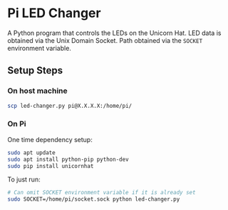 # Pi LED Changer

A Python program that controls the LEDs on the Unicorn Hat. LED data is obtained via the Unix Domain Socket. Path obtained via the `SOCKET` environment variable.

## Setup Steps

### On host machine

```bash
scp led-changer.py pi@X.X.X.X:/home/pi/
```

### On Pi

One time dependency setup:

```bash
sudo apt update
sudo apt install python-pip python-dev
sudo pip install unicornhat
```

To just run:

```bash
# Can omit SOCKET environment variable if it is already set
sudo SOCKET=/home/pi/socket.sock python led-changer.py
```
